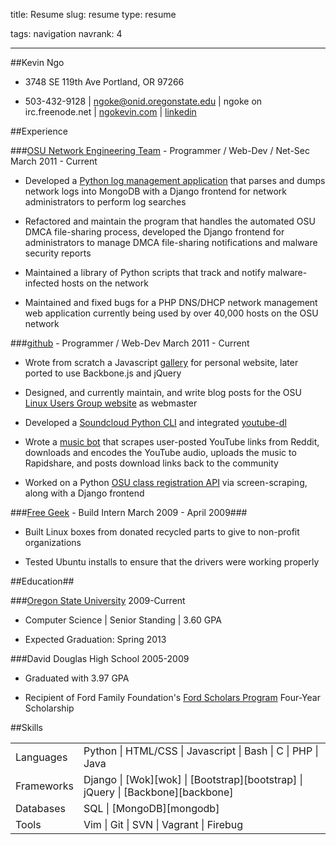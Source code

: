 title: Resume
slug: resume
type: resume

tags: navigation
navrank: 4

---

##Kevin Ngo
- 3748 SE 119th Ave Portland, OR 97266

- 503-432-9128 | ngoke@onid.oregonstate.edu | ngoke on irc.freenode.net |
[ngokevin.com](http://ngokevin.com) | [linkedin](http://www.linkedin.com/pub/kevin-ngo/42/576/b5a)

##Experience

###<a class="resume-heading" href="http://oregonstate.edu/net">OSU Network Engineering Team</a>&nbsp;- Programmer / Web-Dev / Net-Sec <span class="date">March 2011 - Current</span>

- Developed a [Python log management application][netshed] that parses and dumps network
  logs into MongoDB with a Django frontend for network
administrators to perform log searches

- Refactored and maintain the program that handles the automated OSU DMCA
  file-sharing process, developed the Django frontend for administrators
to manage DMCA file-sharing notifications and malware security reports

- Maintained a library of Python scripts that track and notify
  malware-infected hosts on the network

- Maintained and fixed bugs for a PHP DNS/DHCP network management
  web application currently being used by over 40,000 hosts on the OSU network

[netshed]:http://github.com/ngokevin/netshed

###<a class="resume-heading" href="http://github.com/ngokevin">github</a>&nbsp;- Programmer / Web-Dev <span class="date">March 2011 - Current</span>

- Wrote from scratch a Javascript [gallery](/gallery) for
  personal website, later ported to use Backbone.js and jQuery

- Designed, and currently maintain, and write blog posts for the OSU [Linux
  Users Group website](http://lug.oregonstate.edu) as webmaster

- Developed a [Soundcloud Python CLI][soundcloud] and integrated
  [youtube-dl][youtube-dl]

- Wrote a [music bot][prestobot] that scrapes user-posted YouTube links from
  Reddit, downloads and encodes the YouTube audio, uploads the music to
Rapidshare, and posts download links back to the community

- Worked on a Python [OSU class registration API][reglib] via
  screen-scraping, along with a Django frontend

[reglib]:http://github.com/ngokevin/reglib
[soundcloud]:http://github.com/ngokevin/soundcloud-dl
[prestobot]:http://www.reddit.com/r/listentothis/comments/l3j5w/prestobot_20111006_download_link_for_todays/
[youtube-dl]:http://github.com/rg3/youtube-dl

###<a class="resume-heading" href="http://freegeek.org">Free Geek</a>&nbsp;- Build Intern <span class="date">March 2009 - April 2009</span>###

- Built Linux boxes from donated recycled parts to give to non-profit organizations

- Tested Ubuntu installs to ensure that the drivers were working properly

##Education##


###<a class="resume-heading" href="http://eecs.oregonstate.edu/">Oregon State University</a> <span class="date">2009-Current</span>

- Computer Science | Senior Standing | 3.60 GPA

- Expected Graduation: Spring 2013

###David Douglas High School <span class="date">2005-2009</span>

- Graduated with 3.97 GPA

- Recipient of Ford Family Foundation's [Ford Scholars Program][ford] Four-Year Scholarship

##Skills
<table>
    <tr><td>Languages</td><td>Python | HTML/CSS | Javascript | Bash | C | PHP | Java </td></tr>
    <tr><td>Frameworks</td><td>Django | [Wok][wok] | [Bootstrap][bootstrap] | jQuery | [Backbone][backbone] </td></tr>
    <tr><td>Databases</td><td>SQL | [MongoDB][mongodb] </td></tr>
    <tr><td>Tools</td><td>Vim | Git | SVN | Vagrant | Firebug </td></tr>
</table>

[ford]:http://www.tfff.org/ScholarshipPrograms/FordScholarsProgram/OregonFordScholars/tabid/65/Default.aspx
[mongodb]:http://mongodb.org
[wok]:http://github.com/mythmon/wok
[bootstrap]:http://twitter.github.com/bootstrap
[backbone]:http://documentcloud.github.com/backbone/

</span>
